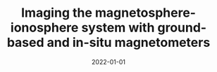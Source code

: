 ---
title: "Imaging the magnetosphere-ionosphere system with ground-based and in-situ magnetometers"
collection: publications
permalink: /publication/2022-01-01-Murphy
excerpt: ' '
date: 2022-01-01
venue: 'Magnetospheric Imaging'
paperurl: 'https://doi.org/10.1016/B978-0-12-820630-0.00002-7'
citation: 'Murphy, K. R., Bentley, S. N., Miles, D., Sandhu, J. K., &amp; Smith, A. (2022). Imaging the magnetosphere-ionosphere system with ground-based and in-situ magnetometers. In Y. Collado-Vega, D. Gallagher, H. Frey, &amp; S. Wing (Eds.), Magnetospheric Imaging: Understanding the Space Environment through Global Measurements (pp. 287-340). Elsevier. https://doi.org/10.1016/B978-0-12-820630-0.00002-7'
---